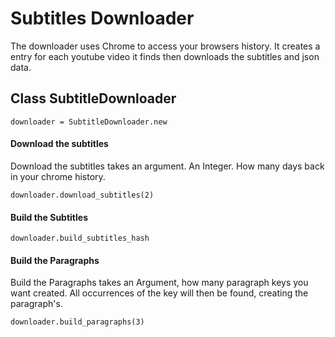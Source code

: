 # Subtitles Downloader

The downloader uses Chrome to access your browsers history. It creates a entry for
each youtube video it finds then downloads the subtitles and json data.

## Class SubtitleDownloader


    downloader = SubtitleDownloader.new


#### Download the subtitles

Download the subtitles takes an argument. An Integer. How many days back in your chrome history.


    downloader.download_subtitles(2)


#### Build the Subtitles


    downloader.build_subtitles_hash


#### Build the Paragraphs

Build the Paragraphs takes an Argument, how many paragraph keys you want created.
All occurrences of the key will then be found, creating the paragraph's.


    downloader.build_paragraphs(3)

